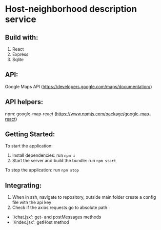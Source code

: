 # Host-neighborhood description service
   

## Build with:

1. React
1. Express
1. Sqlite


## API:

Google Maps API (https://developers.google.com/maps/documentation/)

## API helpers:

npm: google-map-react (https://www.npmjs.com/package/google-map-react)


## Getting Started:

To start the application:
1. Install dependencies: run ` npm i `
2. Start the server and build the bundle: run ` npm start `

To stop the application: 
 run ` npm stop `


## Integrating:

1. When in ssh, navigate to repository, outside main folder create a config file with the api key
2. Check if the axios requests go to absolute path :

- '/chat.jsx': get- and postMessages methods
- '/index.jsx': getHost method 


